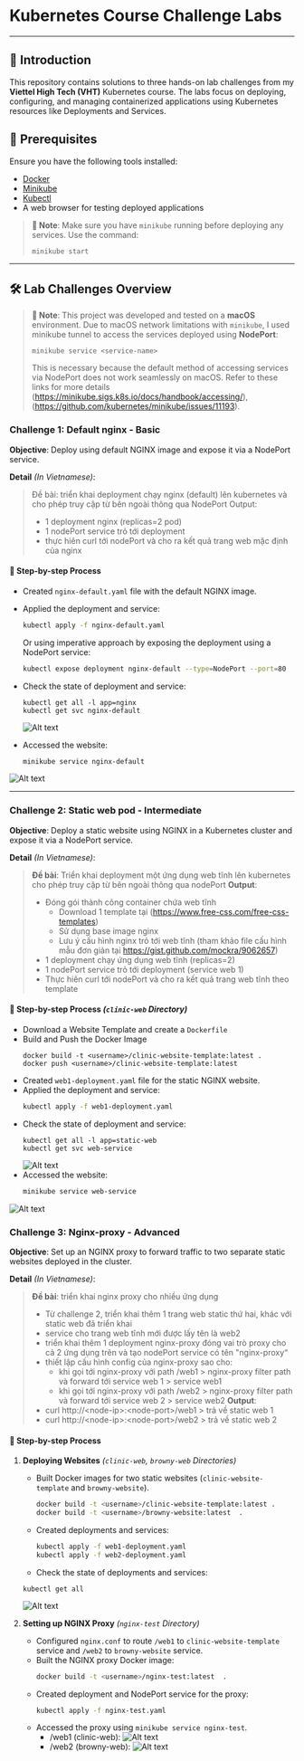 # Kubernetes Course Challenge Labs
---
## 🚀 Introduction
This repository contains solutions to three hands-on lab challenges from my **Viettel High Tech (VHT)** Kubernetes course. The labs focus on deploying, configuring, and managing containerized applications using Kubernetes resources like Deployments and Services. 

## 🔧 Prerequisites
Ensure you have the following tools installed:
- [Docker](https://www.docker.com/)
- [Minikube](https://minikube.sigs.k8s.io/docs/start/)
- [Kubectl](https://kubernetes.io/docs/tasks/tools/)
- A web browser for testing deployed applications
> **📝 Note**: Make sure you have `minikube` running before deploying any services. Use the command:
> ```bash
> minikube start
> ```
---

## 🛠️ Lab Challenges Overview
> **📝 Note**: This project was developed and tested on a **macOS** environment. Due to macOS network limitations with `minikube`, I used minikube tunnel to access the services deployed using **NodePort**:
> ```
> minikube service <service-name> 
> ```
>  This is necessary because the default method of accessing services via NodePort does not work seamlessly on macOS. Refer to these links for more details
> (https://minikube.sigs.k8s.io/docs/handbook/accessing/), (https://github.com/kubernetes/minikube/issues/11193).


### Challenge 1: Default nginx - Basic
**Objective**: Deploy using default NGINX image and expose it via a NodePort service.

**Detail** *(In Vietnamese)*:

> Đề bài: triển khai deployment chạy nginx (default) lên kubernetes và cho phép truy cập từ bên ngoài thông qua NodePort
> Output:
> - 1 deployment nginx (replicas=2 pod)
> - 1 nodePort service trỏ tới deployment
> - thực hiên curl tới nodePort và cho ra kết quả trang web mặc định của nginx

#### 📝 Step-by-step Process

   - Created `nginx-default.yaml` file with the default NGINX image.
   - Applied the deployment and service:
     ```bash
     kubectl apply -f nginx-default.yaml
     ```
     
     Or using imperative approach by exposing the deployment using a NodePort service:
     ```bash
     kubectl expose deployment nginx-default --type=NodePort --port=80
     ```
  - Check the state of deployment and service:
    ```
    kubectl get all -l app=nginx
    kubectl get svc nginx-default
    ```

    ![Alt text](result/challenge1_status.png)

    
   - Accessed the website:
     ```bash
     minikube service nginx-default
     ```
     
   ![Alt text](result/challenge1_web.png)



---

### Challenge 2: Static web pod - Intermediate
**Objective**: Deploy a static website using NGINX in a Kubernetes cluster and expose it via a NodePort service.

**Detail** *(In Vietnamese)*:

> **Đề bài**: Triển khai deployment một ứng dụng web tĩnh lên kubernetes cho phép truy cập từ bên ngoài thông qua nodePort
> **Output**:
> - Đóng gói thành công container chứa web tĩnh
>   - Download 1 template tại (https://www.free-css.com/free-css-templates)
>   - Sử dụng base image nginx
>   - Lưu ý cấu hình nginx trỏ tới web tĩnh (tham khảo file cấu hình mẫu đơn giản
    tại https://gist.github.com/mockra/9062657)
> - 1 deployment chạy ứng dụng web tĩnh (replicas=2)
> - 1 nodePort service trỏ tới deployment (service web 1)
> - Thực hiên curl tới nodePort và cho ra kết quả trang web tĩnh theo template


#### 📝 Step-by-step Process *(`clinic-web` Directory)*
   - Download a Website Template and create a `Dockerfile`
   - Build and Push the Docker Image
     ```
     docker build -t <username>/clinic-website-template:latest .
     docker push <username>/clinic-website-template:latest
     ```
   - Created `web1-deployment.yaml` file for the static NGINX website.
   - Applied the deployment and service:
     ```bash
     kubectl apply -f web1-deployment.yaml
     ```
  - Check the state of deployment and service:
    ```
    kubectl get all -l app=static-web
    kubectl get svc web-service
    ```
    ![Alt text](result/challenge2_status.png)
  - Accessed the website:
    ```bash
    minikube service web-service
    ```
   
   ![Alt text](result/challenge2_web.png)
     




### Challenge 3: Nginx-proxy - Advanced
**Objective**: Set up an NGINX proxy to forward traffic to two separate static websites deployed in the cluster.

**Detail** *(In Vietnamese)*:

> **Đề bài**: triển khai nginx proxy cho nhiều ứng dụng
> - Từ challenge 2, triển khai thêm 1 trang web static thứ hai, khác với static web đã triển khai
> - service cho trang web tĩnh mới được lấy tên là web2
> - triển khai thêm 1 deployment nginx-proxy đóng vai trò proxy cho cả 2 ứng dụng trên và tạo nodePort service có tên "nginx-proxy“
> - thiết lập cấu hình config của nginx-proxy sao cho:
>   - khi gọi tới nginx-proxy với path /web1 > nginx-proxy filter path và forward tới service web 1 > service web1
>   - khi gọi tới nginx-proxy với path /web2 > nginx-proxy filter path và forward tới service web 2 > service web2
> **Output**:
> - curl http://\<node-ip>:\<node-port>/web1 > trả về static web 1
> - curl http://\<node-ip>:\<node-port>/web2 > trả về static web 2

#### 📝 Step-by-step Process 
1. **Deploying Websites** *(`clinic-web`, `browny-web` Directories)*
   - Built Docker images for two static websites (`clinic-website-template` and `browny-website`).
     ```bash
     docker build -t <username>/clinic-website-template:latest .
     docker build -t <username>/browny-website:latest  .
     ```
   - Created deployments and services:
     ```bash
     kubectl apply -f web1-deployment.yaml
     kubectl apply -f web2-deployment.yaml
     ```
   - Check the state of deployments and services:
    ```
    kubectl get all
    ```
    ![Alt text](result/challenge3_status.png)

2. **Setting up NGINX Proxy** *(`nginx-test` Directory)*
   - Configured `nginx.conf` to route `/web1` to `clinic-website-template` service and `/web2` to `browny-website` service.
   - Built the NGINX proxy Docker image:
     ```bash
     docker build -t <username>/nginx-test:latest  .
     ```
   - Created deployment and NodePort service for the proxy:
     ```bash
     kubectl apply -f nginx-test.yaml
     ```
   - Accessed the proxy using `minikube service nginx-test`.
      - /web1 (clinic-web):
   ![Alt text](result/challenge3_web1.png)
      - /web2 (browny-web):
   ![Alt text](result/challenge3_web2.png)



